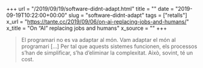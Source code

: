 +++
url = "/2019/09/19/software-didnt-adapt.html"
title = ""
date = "2019-09-19T10:22:00+00:00"
slug = "software-didnt-adapt"
tags = ["retalls"]
x_url = "https://tante.cc/2019/09/06/on-ai-replacing-jobs-and-humans/"
x_title = "On “AI” replacing jobs and humans"
x_source = ""
+++

> El programari no es va adaptar al món. Vam adaptar el món al programari […] Per tal que aquests sistemes funcionen, els processos s’han de simplificar, s’ha d’eliminar la complexitat. Això, sovint, té un cost.
